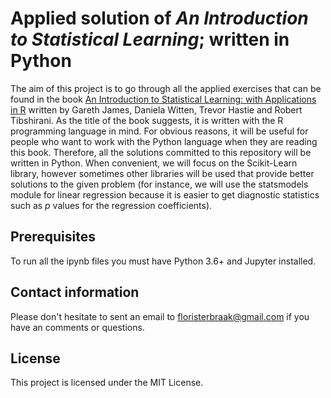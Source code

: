 # Applied solution of *An Introduction to Statistical Learning*; written in Python

The aim of this project is to go through all the applied exercises that can be found in the book [An Introduction to Statistical Learning: with Applications in R](http://faculty.marshall.usc.edu/gareth-james/ISL/data.html) written by Gareth James, Daniela Witten, Trevor Hastie and Robert Tibshirani. As the title of the book suggests, it is written with the R programming language in mind.  For obvious reasons, it will be useful for people who want to work with the Python language when they are reading this book. Therefore, all the solutions committed to this repository will be written in Python. When convenient, we will focus on the Scikit-Learn library, however sometimes other libraries will be used that provide better solutions to the given problem (for instance, we will use the statsmodels module for linear regression because it is easier to get diagnostic statistics such as *p* values for the regression coefficients).

## Prerequisites 

To run all the ipynb files you must have Python 3.6+ and Jupyter installed.

## Contact information

Please don't hesitate to sent an email to floristerbraak@gmail.com if you have an comments or questions. 

## License

This project is licensed under the MIT License.